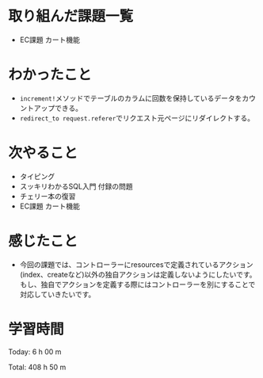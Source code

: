 # 取り組んだ課題一覧
- EC課題 カート機能 

# わかったこと
- `increment!`メソッドでテーブルのカラムに回数を保持しているデータをカウントアップできる。
- `redirect_to request.referer`でリクエスト元ページにリダイレクトする。

# 次やること
- タイピング
- スッキリわかるSQL入門 付録の問題
- チェリー本の復習
- EC課題 カート機能 

# 感じたこと
- 今回の課題では、コントローラーにresourcesで定義されているアクション(index、createなど)以外の独自アクションは定義しないようにしたいです。もし、独自でアクションを定義する際にはコントローラーを別にすることで対応していきたいです。

# 学習時間
Today: 6 h 00 m

Total: 408 h 50 m








































































